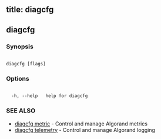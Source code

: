 title: diagcfg
---
## diagcfg







### Synopsis







```

diagcfg [flags]

```



### Options



```

  -h, --help   help for diagcfg

```



### SEE ALSO



* [diagcfg metric](../metric/metric/)	 - Control and manage Algorand metrics
* [diagcfg telemetry](../telemetry/telemetry/)	 - Control and manage Algorand logging



